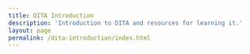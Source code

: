 ```yaml
---
title: DITA Introduction
description: 'Introduction to DITA and resources for learning it.'
layout: page
permalink: /dita-introduction/index.html
---
```



